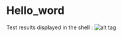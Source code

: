 # Hello_word

Test results displayed in the shell : 
![alt tag](https://cloud.githubusercontent.com/assets/14361320/10065664/fd8ae438-62bb-11e5-9d8e-5239926a4070.png)
